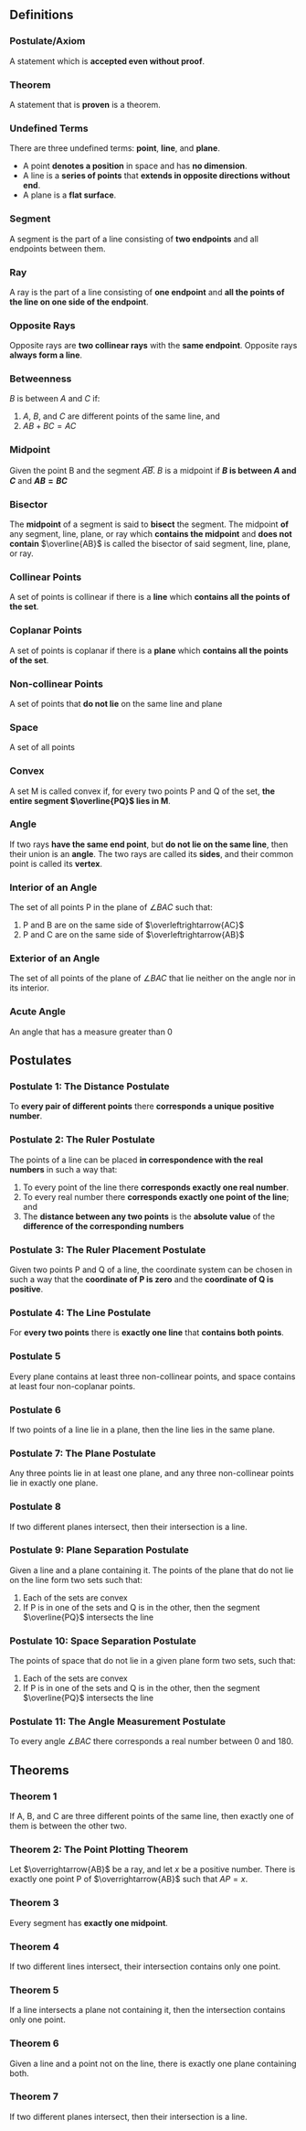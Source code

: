 ## Definitions

### Postulate/Axiom
A statement which is **accepted even without proof**.

### Theorem
A statement that is **proven** is a theorem.

### Undefined Terms
There are three undefined terms: **point**, **line**, and **plane**.

+ A point **denotes a position** in space and has **no dimension**.
+ A line is a **series of points** that **extends in opposite directions without end**.
+ A plane is a **flat surface**.

### Segment
A segment is the part of a line consisting of **two endpoints** and all endpoints between them.

### Ray
A ray is the part of a line consisting of **one endpoint** and **all the points of the line on one side of the endpoint**.

### Opposite Rays
Opposite rays are **two collinear rays** with the **same endpoint**. Opposite rays **always form a line**.

### Betweenness
$B$ is between $A$ and $C$ if:

1. $A$, $B$, and $C$ are different points of the same line, and
2. $AB + BC = AC$

### Midpoint
Given the point B and the segment $A̅B̅$. $B$ is a midpoint if **$B$ is between $A$ and $C$** and **$AB = BC$**

### Bisector
The **midpoint** of a segment is said to **bisect** the segment. The midpoint **of** any segment, line, plane, or ray which **contains the midpoint** and **does not contain** $\overline{AB}$ is called the bisector of said segment, line, plane, or ray.

### Collinear Points
A set of points is collinear if there is a **line** which **contains all the points of the set**.

### Coplanar Points
A set of points is coplanar if there is a **plane** which **contains all the points of the set**.

### Non-collinear Points
A set of points that **do not lie** on the same line and plane

### Space
A set of all points

### Convex
A set M is called convex if, for every two points P and Q of the set, **the entire segment $\overline{PQ}$ lies in M**.

### Angle
If two rays **have the same end point**, but **do not lie on the same line**, then their union is an **angle**. The two rays are called its **sides**, and their common point is called its **vertex**.

### Interior of an Angle
The set of all points P in the plane of $\angle BAC$ such that:

1. P and B are on the same side of $\overleftrightarrow{AC}$
2. P and C are on the same side of $\overleftrightarrow{AB}$

### Exterior of an Angle
The set of all points of the plane of $\angle BAC$ that lie neither on the angle nor in its interior.

### Acute Angle
An angle that has a measure greater than $0$

## Postulates

### Postulate 1: The Distance Postulate
To **every pair of different points** there **corresponds a unique positive number**.

### Postulate 2: The Ruler Postulate
The points of a line can be placed **in correspondence with the real numbers** in such a way that:

1. To every point of the line there **corresponds exactly one real number**.
2. To every real number there **corresponds exactly one point of the line**; and
3. The **distance between any two points** is the **absolute value** of the **difference of the corresponding numbers**

### Postulate 3: The Ruler Placement Postulate
Given two points P and Q of a line, the coordinate system can be chosen in such a way that the **coordinate of P is zero** and the **coordinate of Q is positive**.

### Postulate 4: The Line Postulate
For **every two points** there is **exactly one line** that **contains both points**.

### Postulate 5
Every plane contains at least three non-collinear points, and space contains at least four non-coplanar points.

### Postulate 6
If two points of a line lie in a plane, then the line lies in the same plane.

### Postulate 7: The Plane Postulate
Any three points lie in at least one plane, and any three non-collinear points lie in exactly one plane.

### Postulate 8
If two different planes intersect, then their intersection is a line.

### Postulate 9: Plane Separation Postulate
Given a line and a plane containing it. The points of the plane that do not lie on the line form two sets such that:

1. Each of the sets are convex
2. If P is in one of the sets and Q is in the other, then the segment $\overline{PQ}$ intersects the line

### Postulate 10: Space Separation Postulate
The points of space that do not lie in a given plane form two sets, such that:

1. Each of the sets are convex
2. If P is in one of the sets and Q is in the other, then the segment $\overline{PQ}$ intersects the line

### Postulate 11: The Angle Measurement Postulate
To every angle $\angle BAC$ there corresponds a real number between 0 and 180.


## Theorems

### Theorem 1
If A, B, and C are three different points of the same line, then exactly one of them is between the other two.

### Theorem 2: The Point Plotting Theorem
Let $\overrightarrow{AB}$ be a ray, and let $x$ be a positive number. There is exactly one point P of $\overrightarrow{AB}$ such that $AP = x$.

### Theorem 3
Every segment has **exactly one midpoint**.

### Theorem 4
If two different lines intersect, their intersection contains only one point.

### Theorem 5
If a line intersects a plane not containing it, then the intersection contains only one point.

### Theorem 6
Given a line and a point not on the line, there is exactly one plane containing both.

### Theorem 7
If two different planes intersect, then their intersection is a line.
